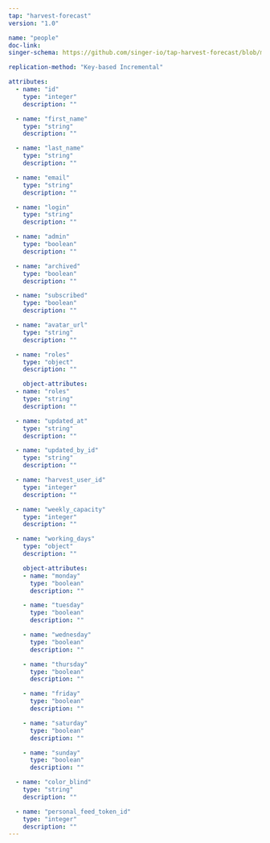 ```yaml
---
tap: "harvest-forecast"
version: "1.0"

name: "people"
doc-link:
singer-schema: https://github.com/singer-io/tap-harvest-forecast/blob/master/tap_harvest_forecast/schemas/people.json

replication-method: "Key-based Incremental"

attributes:
  - name: "id"
    type: "integer"
    description: ""

  - name: "first_name"
    type: "string"
    description: ""

  - name: "last_name"
    type: "string"
    description: ""

  - name: "email"
    type: "string"
    description: ""

  - name: "login"
    type: "string"
    description: ""

  - name: "admin"
    type: "boolean"
    description: ""

  - name: "archived"
    type: "boolean"
    description: ""

  - name: "subscribed"
    type: "boolean"
    description: ""

  - name: "avatar_url"
    type: "string"
    description: ""

  - name: "roles"
    type: "object"
    description: ""

    object-attributes: 
  - name: "roles"
    type: "string"
    description: ""

  - name: "updated_at"
    type: "string"
    description: ""

  - name: "updated_by_id"
    type: "string"
    description: ""

  - name: "harvest_user_id"
    type: "integer"
    description: ""

  - name: "weekly_capacity"
    type: "integer"
    description: ""

  - name: "working_days"
    type: "object"
    description: ""

    object-attributes: 
    - name: "monday"
      type: "boolean"
      description: ""

    - name: "tuesday"
      type: "boolean"
      description: ""

    - name: "wednesday"
      type: "boolean"
      description: ""

    - name: "thursday"
      type: "boolean"
      description: ""

    - name: "friday"
      type: "boolean"
      description: ""

    - name: "saturday"
      type: "boolean"
      description: ""

    - name: "sunday"
      type: "boolean"
      description: ""

  - name: "color_blind"
    type: "string"
    description: ""

  - name: "personal_feed_token_id"
    type: "integer"
    description: ""
---
```

